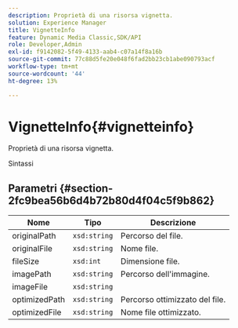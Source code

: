 ```yaml
---
description: Proprietà di una risorsa vignetta.
solution: Experience Manager
title: VignetteInfo
feature: Dynamic Media Classic,SDK/API
role: Developer,Admin
exl-id: f9142082-5f49-4133-aab4-c07a14f8a16b
source-git-commit: 77c88d5fe20e048f6fad2bb23cb1abe090793acf
workflow-type: tm+mt
source-wordcount: '44'
ht-degree: 13%

---
```


# VignetteInfo{#vignetteinfo}

Proprietà di una risorsa vignetta.

Sintassi

## Parametri {#section-2fc9bea56b6d4b72b80d4f04c5f9b862}

| Nome | Tipo | Descrizione |
|---|---|---|
| originalPath | `xsd:string` | Percorso del file. |
| originalFile | `xsd:string` | Nome file. |
| fileSize | `xsd:int` | Dimensione file. |
| imagePath | `xsd:string` | Percorso dell&#39;immagine. |
| imageFile | `xsd:string` |  |
| optimizedPath | `xsd:string` | Percorso ottimizzato del file. |
| optimizedFile | `xsd:string` | Nome file ottimizzato. |
